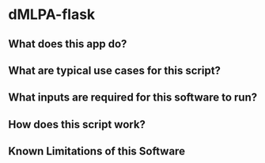 # dMLPA-flask

## What does this app do?


## What are typical use cases for this script?


## What inputs are required for this software to run?


## How does this script work?


## Known Limitations of this Software


